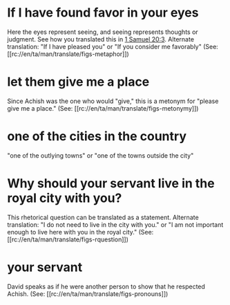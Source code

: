 # If I have found favor in your eyes

Here the eyes represent seeing, and seeing represents thoughts or judgment. See how you translated this in [1 Samuel 20:3](../20/03.md). Alternate translation: "If I have pleased you" or "If you consider me favorably" (See: [[rc://en/ta/man/translate/figs-metaphor]])

# let them give me a place

Since Achish was the one who would "give," this is a metonym for "please give me a place." (See: [[rc://en/ta/man/translate/figs-metonymy]])

# one of the cities in the country

"one of the outlying towns" or "one of the towns outside the city"

# Why should your servant live in the royal city with you?

This rhetorical question can be translated as a statement. Alternate translation: "I do not need to live in the city with you." or "I am not important enough to live here with you in the royal city." (See: [[rc://en/ta/man/translate/figs-rquestion]])

# your servant

David speaks as if he were another person to show that he respected Achish. (See: [[rc://en/ta/man/translate/figs-pronouns]])

